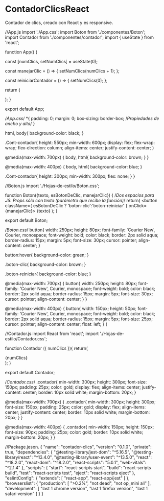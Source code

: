 # ContadorClicsReact
Contador de clics, creado con React y es responsive.

//App.js
import './App.css';
import Boton from './componentes/Boton';
import Contador from './componentes/contador';
import { useState } from 'react';


function App() {

  const [numClics, setNumClics] = useState(0);

  const manejarClic = () => {
    setNumClics(numClics + 1);
  };

  const reiniciarContador = () => {
    setNumClics(0);
  };

  return (
    <div className="App">
      <div className='Cont-contador'>
        <Contador numClics={numClics} />
        <Boton
        texto='Clic'
        esBotonDeClic={true}
        manejarClic={manejarClic} />
        <Boton
        texto='Reiniciar'
        esBotonDeClic={false}
        manejarClic={reiniciarContador} />
      </div>
    </div>
  );
}

export default App;

/*App.css*/
*{
  padding: 0;
  margin: 0;
  box-sizing: border-box; /*Propiedades de ancho y alto*/
}

html, body{
  background-color: black;
}

.Cont-contador{
  height: 550px;
  min-width: 600px;
  display: flex;
  flex-wrap: wrap;
  flex-direction: column;
  align-items: center;
  justify-content: center;
}

@media(max-width: 700px) {
  body, html{
    background-color: brown;
  }
}

@media(max-width: 400px) {
  body,
  html{
    background-color: blue;
  }

  .Cont-contador{
    height: 300px;
    min-width: 300px;
    flex: none;
  }
}

//Boton.js
import './Hojas-de-estilo/Boton.css';

function Boton({texto, esBotonDeClic, manejarClic}) { /*Dos espacios para JS. Props sólo con texto (parámetro que recibe la función)*/ 
  return(
    <button
    className={ esBotonDeClic ? 'boton-clic':'boton-reiniciar' }
    onClick={manejarClic}>
      {texto} 
    </button>
  );
}

export default Boton;

/*Boton.css*/
button{
  width: 250px;
  height: 80px;
  font-family: 'Courier New', Courier, monospace;
  font-weight: bold;
  color: black;
  border: 2px solid aqua;
  border-radius: 15px;
  margin: 5px;
  font-size: 30px;
  cursor: pointer;
  align-content: center;
}

button:hover{
  background-color: green; 
}

.boton-clic{
  background-color: brown;
}

.boton-reiniciar{
  background-color: blue;
}


@media(max-width: 700px) {
  button{
    width: 250px;
    height: 80px;
    font-family: 'Courier New', Courier, monospace;
    font-weight: bold;
    color: black;
    border: 2px solid aqua;
    border-radius: 15px;
    margin: 5px;
    font-size: 30px;
    cursor: pointer;
    align-content: center;
  }
}

@media(max-width: 400px) {
  button{
    width: 150px;
    height: 50px;
    font-family: 'Courier New', Courier, monospace;
    font-weight: bold;
    color: black;
    border: 2px solid aqua;
    border-radius: 15px;
    margin: 5px;
    font-size: 25px;
    cursor: pointer;
    align-content: center;
    float: left;
  }
}

//Contador.js
import React from 'react';
import './Hojas-de-estilo/Contador.css';

function Contador ({ numClics }){
  return(
    <div className='contador'>
      {numClics}
    </div>
  );
}

export default Contador;

/*Contador.css*/
.contador{
  min-width: 300px; 
  height: 300px;
  font-size: 150px;
  padding: 25px;
  color: gold;
  display: flex;
  align-items: center;
  justify-content: center;
  border: 10px solid white;
  margin-bottom: 20px;
}

@media(max-width: 700px) {
  .contador{
    min-width: 300px; 
    height: 300px;
    font-size: 150px;
    padding: 25px;
    color: gold;
    display: flex;
    align-items: center;
    justify-content: center;
    border: 10px solid white;
    margin-bottom: 20px;
  }
}

@media(max-width: 400px) {
  .contador{
    min-width: 150px; 
    height: 150px;
    font-size: 90px;
    padding: 25px;
    color: gold;
    border: 10px solid white;
    margin-bottom: 20px;
  }
}

//Package.jeson.
{
  "name": "contador-clics",
  "version": "0.1.0",
  "private": true,
  "dependencies": {
    "@testing-library/jest-dom": "^5.16.5",
    "@testing-library/react": "^13.4.0",
    "@testing-library/user-event": "^13.5.0",
    "react": "^18.2.0",
    "react-dom": "^18.2.0",
    "react-scripts": "5.0.1",
    "web-vitals": "^2.1.4"
  },
  "scripts": {
    "start": "react-scripts start",
    "build": "react-scripts build",
    "test": "react-scripts test",
    "eject": "react-scripts eject"
  },
  "eslintConfig": {
    "extends": [
      "react-app",
      "react-app/jest"
    ]
  },
  "browserslist": {
    "production": [
      ">0.2%",
      "not dead",
      "not op_mini all"
    ],
    "development": [
      "last 1 chrome version",
      "last 1 firefox version",
      "last 1 safari version"
    ]
  }
}
